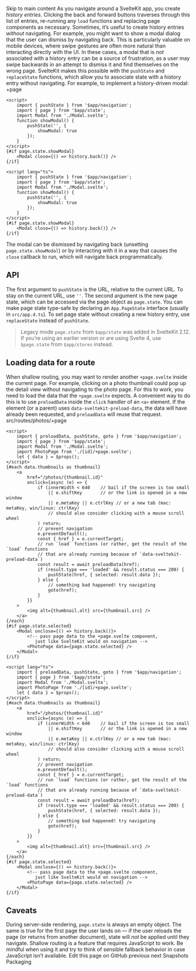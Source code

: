 Skip to main content
As you navigate around a SvelteKit app, you create _history entries_. Clicking the back and forward buttons traverses through this list of entries, re-running any `load` functions and replacing page components as necessary.
Sometimes, it’s useful to create history entries _without_ navigating. For example, you might want to show a modal dialog that the user can dismiss by navigating back. This is particularly valuable on mobile devices, where swipe gestures are often more natural than interacting directly with the UI. In these cases, a modal that is _not_ associated with a history entry can be a source of frustration, as a user may swipe backwards in an attempt to dismiss it and find themselves on the wrong page.
SvelteKit makes this possible with the `pushState` and `replaceState` functions, which allow you to associate state with a history entry without navigating. For example, to implement a history-driven modal:
+page
```
<script>
	import { pushState } from '$app/navigation';
	import { page } from '$app/state';
	import Modal from './Modal.svelte';
	function showModal() {
		pushState('', {
			showModal: true
		});
	}
</script>
{#if page.state.showModal}
	<Modal close={() => history.back()} />
{/if}
```
```
<script lang="ts">
	import { pushState } from '$app/navigation';
	import { page } from '$app/state';
	import Modal from './Modal.svelte';
	function showModal() {
		pushState('', {
			showModal: true
		});
	}
</script>
{#if page.state.showModal}
	<Modal close={() => history.back()} />
{/if}
```

The modal can be dismissed by navigating back (unsetting `page.state.showModal`) or by interacting with it in a way that causes the `close` callback to run, which will navigate back programmatically.
## API
The first argument to `pushState` is the URL, relative to the current URL. To stay on the current URL, use `''`.
The second argument is the new page state, which can be accessed via the page object as `page.state`. You can make page state type-safe by declaring an `App.PageState` interface (usually in `src/app.d.ts`).
To set page state without creating a new history entry, use `replaceState` instead of `pushState`.
> Legacy mode
> `page.state` from `$app/state` was added in SvelteKit 2.12. If you’re using an earlier version or are using Svelte 4, use `$page.state` from `$app/stores` instead.
## Loading data for a route
When shallow routing, you may want to render another `+page.svelte` inside the current page. For example, clicking on a photo thumbnail could pop up the detail view without navigating to the photo page.
For this to work, you need to load the data that the `+page.svelte` expects. A convenient way to do this is to use `preloadData` inside the `click` handler of an `<a>` element. If the element (or a parent) uses `data-sveltekit-preload-data`, the data will have already been requested, and `preloadData` will reuse that request.
src/routes/photos/+page
```
<script>
	import { preloadData, pushState, goto } from '$app/navigation';
	import { page } from '$app/state';
	import Modal from './Modal.svelte';
	import PhotoPage from './[id]/+page.svelte';
	let { data } = $props();
</script>
{#each data.thumbnails as thumbnail}
	<a
		href="/photos/{thumbnail.id}"
		onclick={async (e) => {
			if (innerWidth < 640    // bail if the screen is too small
				|| e.shiftKey       // or the link is opened in a new window
				|| e.metaKey || e.ctrlKey // or a new tab (mac: metaKey, win/linux: ctrlKey)
				// should also consider clicking with a mouse scroll wheel
			) return;
			// prevent navigation
			e.preventDefault();
			const { href } = e.currentTarget;
			// run `load` functions (or rather, get the result of the `load` functions
			// that are already running because of `data-sveltekit-preload-data`)
			const result = await preloadData(href);
			if (result.type === 'loaded' && result.status === 200) {
				pushState(href, { selected: result.data });
			} else {
				// something bad happened! try navigating
				goto(href);
			}
		}}
	>
		<img alt={thumbnail.alt} src={thumbnail.src} />
	</a>
{/each}
{#if page.state.selected}
	<Modal onclose={() => history.back()}>
		<!-- pass page data to the +page.svelte component,
		   just like SvelteKit would on navigation -->
		<PhotoPage data={page.state.selected} />
	</Modal>
{/if}
```
```
<script lang="ts">
	import { preloadData, pushState, goto } from '$app/navigation';
	import { page } from '$app/state';
	import Modal from './Modal.svelte';
	import PhotoPage from './[id]/+page.svelte';
	let { data } = $props();
</script>
{#each data.thumbnails as thumbnail}
	<a
		href="/photos/{thumbnail.id}"
		onclick={async (e) => {
			if (innerWidth < 640    // bail if the screen is too small
				|| e.shiftKey       // or the link is opened in a new window
				|| e.metaKey || e.ctrlKey // or a new tab (mac: metaKey, win/linux: ctrlKey)
				// should also consider clicking with a mouse scroll wheel
			) return;
			// prevent navigation
			e.preventDefault();
			const { href } = e.currentTarget;
			// run `load` functions (or rather, get the result of the `load` functions
			// that are already running because of `data-sveltekit-preload-data`)
			const result = await preloadData(href);
			if (result.type === 'loaded' && result.status === 200) {
				pushState(href, { selected: result.data });
			} else {
				// something bad happened! try navigating
				goto(href);
			}
		}}
	>
		<img alt={thumbnail.alt} src={thumbnail.src} />
	</a>
{/each}
{#if page.state.selected}
	<Modal onclose={() => history.back()}>
		<!-- pass page data to the +page.svelte component,
		   just like SvelteKit would on navigation -->
		<PhotoPage data={page.state.selected} />
	</Modal>
{/if}
```

## Caveats
During server-side rendering, `page.state` is always an empty object. The same is true for the first page the user lands on — if the user reloads the page (or returns from another document), state will _not_ be applied until they navigate.
Shallow routing is a feature that requires JavaScript to work. Be mindful when using it and try to think of sensible fallback behavior in case JavaScript isn’t available.
Edit this page on GitHub
previous next
Snapshots Packaging
